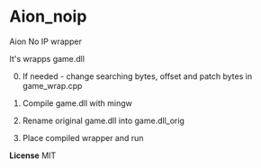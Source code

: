 # Aion_noip
Aion No IP wrapper

It's wrapps game.dll

0. If needed - change searching bytes, offset and patch bytes in game_wrap.cpp

1. Compile game.dll with mingw

2. Rename original game.dll into game.dll_orig

3. Place compiled wrapper and run

**License** MIT
